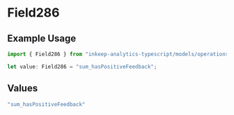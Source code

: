 # Field286

## Example Usage

```typescript
import { Field286 } from "inkeep-analytics-typescript/models/operations";

let value: Field286 = "sum_hasPositiveFeedback";
```

## Values

```typescript
"sum_hasPositiveFeedback"
```